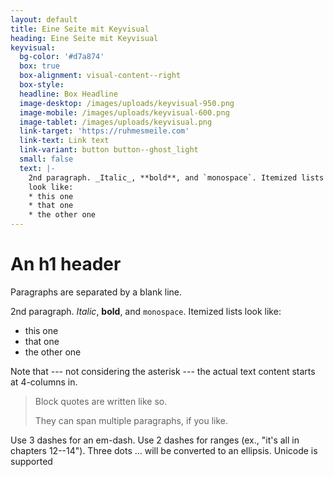 ```yaml
---
layout: default
title: Eine Seite mit Keyvisual
heading: Eine Seite mit Keyvisual
keyvisual:
  bg-color: '#d7a874'
  box: true
  box-alignment: visual-content--right
  box-style: 
  headline: Box Headline
  image-desktop: /images/uploads/keyvisual-950.png
  image-mobile: /images/uploads/keyvisual-600.png
  image-tablet: /images/uploads/keyvisual.png
  link-target: 'https://ruhmesmeile.com'
  link-text: Link text
  link-variant: button button--ghost_light
  small: false
  text: |-
    2nd paragraph. _Italic_, **bold**, and `monospace`. Itemized lists
    look like:
    * this one
    * that one
    * the other one
---
```

An h1 header
============

Paragraphs are separated by a blank line.

2nd paragraph. *Italic*, **bold**, and `monospace`. Itemized lists
look like:

  * this one
  * that one
  * the other one

Note that --- not considering the asterisk --- the actual text
content starts at 4-columns in.

> Block quotes are
> written like so.
>
> They can span multiple paragraphs,
> if you like.

Use 3 dashes for an em-dash. Use 2 dashes for ranges (ex., "it's all
in chapters 12--14"). Three dots ... will be converted to an ellipsis.
Unicode is supported
